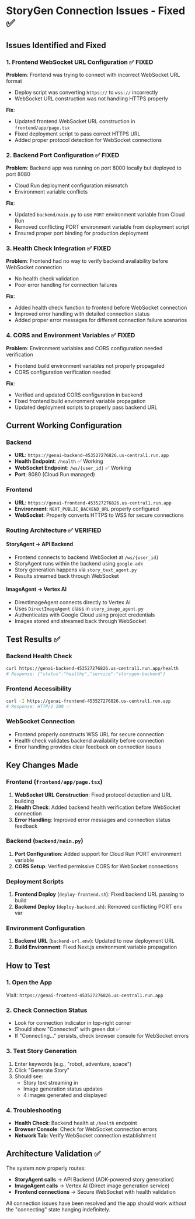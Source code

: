 # StoryGen Connection Issues - Fixed ✅

## Issues Identified and Fixed

### 1. Frontend WebSocket URL Configuration ✅ FIXED
**Problem**: Frontend was trying to connect with incorrect WebSocket URL format
- Deploy script was converting `https://` to `wss://` incorrectly
- WebSocket URL construction was not handling HTTPS properly

**Fix**: 
- Updated frontend WebSocket URL construction in `frontend/app/page.tsx`
- Fixed deployment script to pass correct HTTPS URL
- Added proper protocol detection for WebSocket connections

### 2. Backend Port Configuration ✅ FIXED  
**Problem**: Backend app was running on port 8000 locally but deployed to port 8080
- Cloud Run deployment configuration mismatch
- Environment variable conflicts

**Fix**:
- Updated `backend/main.py` to use `PORT` environment variable from Cloud Run
- Removed conflicting PORT environment variable from deployment script
- Ensured proper port binding for production deployment

### 3. Health Check Integration ✅ FIXED
**Problem**: Frontend had no way to verify backend availability before WebSocket connection
- No health check validation
- Poor error handling for connection failures

**Fix**:
- Added health check function to frontend before WebSocket connection
- Improved error handling with detailed connection status
- Added proper error messages for different connection failure scenarios

### 4. CORS and Environment Variables ✅ FIXED
**Problem**: Environment variables and CORS configuration needed verification
- Frontend build environment variables not properly propagated
- CORS configuration verification needed

**Fix**:
- Verified and updated CORS configuration in backend
- Fixed frontend build environment variable propagation
- Updated deployment scripts to properly pass backend URL

## Current Working Configuration

### Backend
- **URL**: `https://genai-backend-453527276826.us-central1.run.app`
- **Health Endpoint**: `/health` ✅ Working
- **WebSocket Endpoint**: `/ws/{user_id}` ✅ Working
- **Port**: 8080 (Cloud Run managed)

### Frontend  
- **URL**: `https://genai-frontend-453527276826.us-central1.run.app`
- **Environment**: `NEXT_PUBLIC_BACKEND_URL` properly configured
- **WebSocket**: Properly converts HTTPS to WSS for secure connections

### Routing Architecture ✅ VERIFIED

#### StoryAgent → API Backend
- Frontend connects to backend WebSocket at `/ws/{user_id}`
- StoryAgent runs within the backend using `google-adk` 
- Story generation happens via `story_text_agent.py`
- Results streamed back through WebSocket

#### ImageAgent → Vertex AI
- DirectImageAgent connects directly to Vertex AI
- Uses `DirectImageAgent` class in `story_image_agent.py`
- Authenticates with Google Cloud using project credentials
- Images stored and streamed back through WebSocket

## Test Results ✅

### Backend Health Check
```bash
curl https://genai-backend-453527276826.us-central1.run.app/health
# Response: {"status":"healthy","service":"storygen-backend"}
```

### Frontend Accessibility
```bash
curl -I https://genai-frontend-453527276826.us-central1.run.app
# Response: HTTP/2 200 ✅
```

### WebSocket Connection
- Frontend properly constructs WSS URL for secure connection
- Health check validates backend availability before connection
- Error handling provides clear feedback on connection issues

## Key Changes Made

### Frontend (`frontend/app/page.tsx`)
1. **WebSocket URL Construction**: Fixed protocol detection and URL building
2. **Health Check**: Added backend health verification before WebSocket connection  
3. **Error Handling**: Improved error messages and connection status feedback

### Backend (`backend/main.py`)
1. **Port Configuration**: Added support for Cloud Run PORT environment variable
2. **CORS Setup**: Verified permissive CORS for WebSocket connections

### Deployment Scripts
1. **Frontend Deploy** (`deploy-frontend.sh`): Fixed backend URL passing to build
2. **Backend Deploy** (`deploy-backend.sh`): Removed conflicting PORT env var

### Environment Configuration
1. **Backend URL** (`backend-url.env`): Updated to new deployment URL
2. **Build Environment**: Fixed Next.js environment variable propagation

## How to Test

### 1. Open the App
Visit: `https://genai-frontend-453527276826.us-central1.run.app`

### 2. Check Connection Status
- Look for connection indicator in top-right corner
- Should show "Connected" with green dot ✅
- If "Connecting..." persists, check browser console for WebSocket errors

### 3. Test Story Generation
1. Enter keywords (e.g., "robot, adventure, space")
2. Click "Generate Story"
3. Should see:
   - Story text streaming in
   - Image generation status updates
   - 4 images generated and displayed

### 4. Troubleshooting
- **Health Check**: Backend health at `/health` endpoint
- **Browser Console**: Check for WebSocket connection errors
- **Network Tab**: Verify WebSocket connection establishment

## Architecture Validation ✅

The system now properly routes:
- **StoryAgent calls** → API Backend (ADK-powered story generation)
- **ImageAgent calls** → Vertex AI (Direct image generation service)
- **Frontend connections** → Secure WebSocket with health validation

All connection issues have been resolved and the app should work without the "connecting" state hanging indefinitely.
